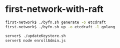 # first-network-with-raft

```sh
first-network$ ./byfn.sh generate -o etcdraft
first-network$ ./byfn.sh up -o etcdraft -l golang
```

```sh
server$ ./updateKeystore.sh
server$ node enrollAdmin.js 
``` 
